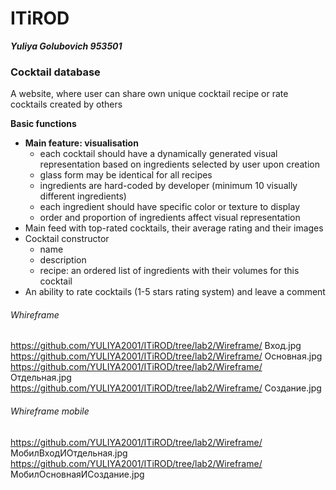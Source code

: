 # ITiROD
**_Yuliya Golubovich 953501_**

### Cocktail database
A website, where user can share own unique cocktail recipe or rate cocktails created by others

**Basic functions**
+	**Main feature: visualisation**
    + each cocktail should have a dynamically generated visual representation based on ingredients selected by user upon creation 
    + glass form may be identical for all recipes 
    + ingredients are hard-coded by developer (minimum 10 visually different ingredients) 
    + each ingredient should have specific color or texture to display
    + order and proportion of ingredients affect visual representation
+	Main feed with top-rated cocktails, their average rating and their images
+	Cocktail constructor
    + name
    + description
    + recipe: an ordered list of ingredients with their volumes for this cocktail
+	An ability to rate cocktails (1-5 stars rating system) and leave a comment

###### Whireframe
https://github.com/YULIYA2001/ITiROD/tree/lab2/Wireframe/ Вход.jpg<br>
https://github.com/YULIYA2001/ITiROD/tree/lab2/Wireframe/ Основная.jpg<br>
https://github.com/YULIYA2001/ITiROD/tree/lab2/Wireframe/ Отдельная.jpg<br>
https://github.com/YULIYA2001/ITiROD/tree/lab2/Wireframe/ Создание.jpg<br>

###### Whireframe mobile
https://github.com/YULIYA2001/ITiROD/tree/lab2/Wireframe/ МобилВходИОтдельная.jpg<br>
https://github.com/YULIYA2001/ITiROD/tree/lab2/Wireframe/ МобилОсновнаяИСоздание.jpg

